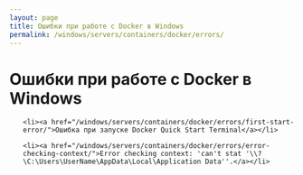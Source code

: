 ```yaml
---
layout: page
title: Ошибки при работе с Docker в Windows
permalink: /windows/servers/containers/docker/errors/
---
```


# Ошибки при работе с Docker в Windows


<ul>

    <li><a href="/windows/servers/containers/docker/errors/first-start-error/">Ошибка при запуске Docker Quick Start Terminal</a></li>

    <li><a href="/windows/servers/containers/docker/errors/error-checking-context/">Error checking context: 'can't stat '\\?\C:\Users\UserName\AppData\Local\Application Data''.</a></li>

</ul>
